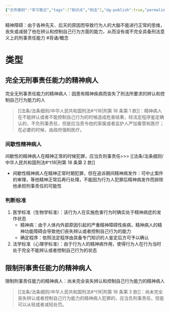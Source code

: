 ```yaml
---
{"文件类别":"学习笔记","tags":["知识点","刑法"],"dg-publish":true,"permalink":"/学习笔记studyup/刑总/精神障碍/","dgPassFrontmatter":true,"created":"2024-11-01T21:30:22.998+08:00","updated":"2024-11-01T21:40:17.991+08:00"}
---
```


精神障碍：由于各种先天、后天的原因而导致行为人的大脑不能进行正常的思维，丧失或减弱了他在辨认和控制自己行为方面的能力，从而没有或不完全具备刑法意义上的刑事责任能力 #背诵/概念 
# 类型
## 完全无刑事责任能力的精神病人
完全无刑事责任能力的精神病人：因患有精神疾病而丧失了刑法所要求的辨认和控制自己行为能力的人
> [[法条/法条细则/中华人民共和国刑法#^t18\|刑第 18 条第 1 款]]：精神病人在不能辨认或者不能控制自己行为的时候造成危害结果，经法定程序鉴定确认的，不负刑事责任，但是应当责令他的家属或者监护人严加看管和医疗；在必要的时候，由政府强制医疗。

### 间歇性精神病人
间歇性的精神病人在精神正常的时候犯罪，应当负刑事责任>>> [[法条/法条细则/中华人民共和国刑法#^t18\|刑第 18 条第 2 款]]
- 间歇性精神病人在精神正常时期犯罪，但在追诉期间精神病发作：可中止案件的审理，等他精神正常后再行处理，不能因为行为人犯罪后精神病发作而排除他承担刑事责任的可能性
### 判断标准
1. 医学标准（生物学标准）：该行为人在实施危害行为时确实处于精神病症的发作状态
	- 精神病：由于人体内外部原因引起的严重精神障碍性疾病，精神病人的精神功能障碍会导致他们丧失辨认或者控制自己行为的能力
	- 确定程序：依照法定程序由具备专门知识的人鉴定后方可予以确认
2. 法学标准（心理学标准）：由于行为人的精神病作用，使得行为人在行为当时处于完全不能辨认或者控制自己行为的状态
## 限制刑事责任能力的精神病人
限制刑事责任能力的精神病人：尚未完全丧失辨认和控制自己行为能力的精神病人
> [[法条/法条细则/中华人民共和国刑法#^t18\|刑第 18 条第 3 款]]：尚未完全丧失辨认或者控制自己行为能力的精神病人犯罪的，应当负刑事责任，但是可以从轻或者减轻处罚。
